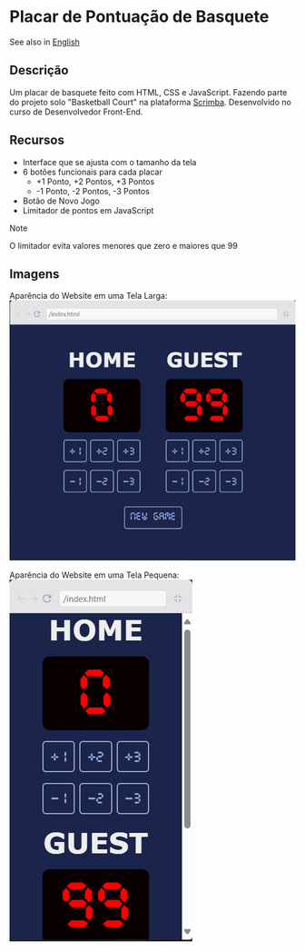 
# Placar de Pontuação de Basquete

See also in [English](./README-EN.md)

## Descrição

Um placar de basquete feito com HTML, CSS e JavaScript. Fazendo parte do projeto solo "Basketball Court" na plataforma [Scrimba](https://scrimba.com/). Desenvolvido no curso de Desenvolvedor Front-End.

## Recursos

- Interface que se ajusta com o tamanho da tela
- 6 botões funcionais para cada placar
  - +1 Ponto, +2 Pontos, +3 Pontos
  - -1 Ponto, -2 Pontos, -3 Pontos
- Botão de Novo Jogo
- Limitador de pontos em JavaScript

> [!NOTE]
> O limitador evita valores menores que zero e maiores que 99

## Imagens

Aparência do Website em uma Tela Larga:
![Tela do Website Larga](./images/normal-width.png)

Aparência do Website em uma Tela Pequena:
![Tela do Website Pequena](./images/mobile-width.png)
